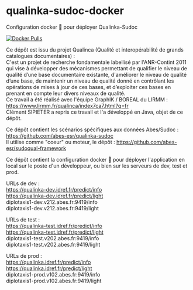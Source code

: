 # qualinka-sudoc-docker
Configuration docker 🐳 pour déployer Qualinka-Sudoc

[![Docker Pulls](https://img.shields.io/docker/pulls/abesesr/qualinka-sudoc.svg)](https://hub.docker.com/r/abesesr/qualinka-sudoc/)

Ce dépôt est issu du projet Qualinca (Qualité et interopérabilité de grands catalogues documentaires) :  
C'est un projet de recherche fondamentale labellisé par l'ANR-Contint 2011 qui vise à développer des mécanismes permettant de qualifier le niveau de qualité d’une base documentaire existante, d'améliorer le niveau de qualité d’une base, de maintenir un niveau de qualité donné en contrôlant les opérations de mises à jour de ces bases, et d’exploiter ces bases en prenant en compte leur divers niveaux de qualité.    
Ce travail a été réalisé avec l'équipe GraphIK / BOREAL du LIRMM : https://www.lirmm.fr/qualinca/index7ca7.html?q=fr    
Clément SIPIETER a repris ce travail et l'a développé en Java, objet de ce dépôt.

Ce dépôt contient les scénarios spécifiques aux données Abes/Sudoc : https://github.com/abes-esr/qualinka-sudoc  
Il utilise comme "coeur" ou moteur, le dépôt : https://github.com/abes-esr/sudoqual-framework

Ce dépôt contient la configuration docker 🐳 pour déployer l'application en local sur le poste d'un développeur, ou bien sur les serveurs de dev, test et prod. 

URLs de dev :  
https://qualinka-dev.idref.fr/predict/info  
https://qualinka-dev.idref.fr/predict/light  
diplotaxis1-dev.v212.abes.fr:9419/info  
diplotaxis1-dev.v212.abes.fr:9419/light  

URLs de test :  
https://qualinka-test.idref.fr/predict/info  
https://qualinka-test.idref.fr/predict/light  
diplotaxis1-test.v202.abes.fr:9419/info  
diplotaxis1-test.v202.abes.fr:9419/light  

URLs de prod :  
https://qualinka.idref.fr/predict/info  
https://qualinka.idref.fr/predict/light  
diplotaxis1-prod.v102.abes.fr:9419/info  
diplotaxis1-prod.v102.abes.fr:9419/light  
